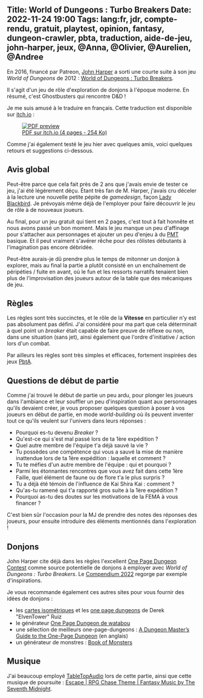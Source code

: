 Title: World of Dungeons : Turbo Breakers
Date: 2022-11-24 19:00
Tags: lang:fr, jdr, compte-rendu, gratuit, playtest, opinion, fantasy, dungeon-crawler, pbta, traduction, aide-de-jeu, john-harper, jeux, @Anna, @Olivier, @Aurelien, @Andree
---
<!-- Com'
* [x] itch.io
* [x] https://johnharper.itch.io/breakers (comment)
* [x] http://troplongpaslu.fr
* [x] https://www.casusno.fr/viewforum.php?f=24&sid=3fd820e6d0d98b2be167817af027bd1d
-->

En 2016, financé par Patreon, [John Harper](tag/john-harper.html) a sorti une courte suite à son jeu _World of Dungeons_ de 2012 : [World of Dungeons : Turbo Breakers](https://johnharper.itch.io/breakers).

Il s'agit d'un jeu de rôle d'exploration de donjons à l'époque moderne. En résumé, c'est Ghostbusters qui rencontre D&D !

Je me suis amusé à le traduire en français. Cette traduction est disponible sur [itch.io](https://lucas-c.itch.io/world-of-dungeons-turbo-breakers-fr) :

<a href="https://lucas-c.itch.io/world-of-dungeons-turbo-breakers-fr">
  <figure>
    <img alt="PDF preview" src="images/2022/11/WoD-TB-PDF-preview.png">
    <figcaption>PDF sur itch.io (4 pages - 254 Ko)</figcaption>
  </figure>
</a>

Comme j'ai également testé le jeu hier avec quelques amis, voici quelques retours et suggestions ci-dessous.

## Avis global

Peut-être parce que cela fait près de 2 ans que j'avais envie de tester ce jeu,
j'ai été légèrement déçu. Étant très fan de M. Harper, j'avais cru déceler à la lecture une nouvelle petite pépite de _gamedesign_, façon [Lady Blackbird](lady-blackbird.html).
Je prévoyais même déjà de l'employer pour faire découvrir le jeu de rôle à de nouveaux joueurs.

Au final, pour un jeu gratuit qui tient en 2 pages, c'est tout à fait honnête et nous avons passé un bon moment.
Mais le jeu manque un peu d'affinage pour s'attacher aux personnages et ajouter un peu d'enjeu à du [PMT](https://fr.wikipedia.org/wiki/Porte-monstre-tr%C3%A9sor) basique. Et il peut vraiment s'avérer rêche pour des rôlistes débutants à l'imagination pas encore débridée.

Peut-être aurais-je dû prendre plus le temps de mitonner un donjon à explorer,
mais au final la partie a plutôt consisté en un enchaînement de péripéties / fuite en avant,
où le fun et les ressorts narratifs tenaient bien plus de l'improvisation des joueurs autour de la table
que des mécaniques de jeu.

## Règles
Les règles sont très succinctes, et le rôle de la **Vitesse** en particulier n'y est pas absolument pas défini.J'ai considéré pour ma part que cela déterminait à quel point un _breaker_ était capable de faire preuve de réflexe ou non,
dans une situation (sans jet), ainsi également que l'ordre d'initiative / action lors d'un combat.

Par ailleurs les règles sont très simples et efficaces, fortement inspirées des jeux [PbtA](http://www.pbta.fr/apocalypse-2/).

## Questions de début de partie
Comme j'ai trouvé le début de partie un peu ardu, pour plonger les joueurs dans l'ambiance
et leur souffler un peu d'inspiration quant aux personnages qu'ils devaient créer,
je vous proposer quelques question à poser à vos joueurs en début de partie,
en mode _world-building_ où ils peuvent inventer tout ce qu'ils veulent sur l'univers dans leurs réponses :

* Pourquoi es-tu devenu _Breaker_ ?
* Qu'est-ce qui s'est mal passé lors de ta 1ère expédition ?
* Quel autre membre de l'équipe t'a déjà sauvé la vie ?
* Tu possèdes une compétence qui vous a sauvé la mise de manière inattendue lors de ta 1ère expédition : laquelle et comment ?
* Tu te méfies d'un autre membre de l'équipe : qui et pourquoi ?
* Parmi les étonnantes rencontres que vous avez fait dans cette 1ère Faille, quel élément de faune ou de flore t'a le plus surpris ?
* Tu a déjà été témoin de l'influence de Kai Shira Kai : comment ?
* Qu'as-tu ramené qui t'a rapporté gros suite à la 1ère expédition ?
* Pourquoi as-tu des doutes sur les motivations de la FEMA à vous financer ?

C'est bien sûr l'occasion pour la MJ de prendre des notes des réponses des joueurs,
pour ensuite introduire des éléments mentionnés dans l'exploration !

## Donjons
John Harper cite déjà dans les règles l'excellent [One Page Dungeon Contest](https://www.dungeoncontest.com/)
comme source potentielle de donjons à employer avec _World of Dungeons : Turbo Breakers_.
Le [Compendium 2022](https://spielknights.gumroad.com/l/2022opdc) regorge par exemple d'inspirations.

Je vous recommande également ces autres sites pour vous fournir des idées de donjons :

- les [cartes isométriques](https://www.elventower.com/isometric-maps/) et les [one page dungeons](https://www.elventower.com/one-page-dungeons/) de Derek "ElvenTower" Ruiz
- le générateur [One Page Dungeon de watabou](https://watabou.itch.io/one-page-dungeon)
- une sélection de meilleurs one-page-dungeons : [A Dungeon Master’s Guide to the One-Page Dungeon](https://blackcitadelrpg.com/one-page-dungeon/) (en anglais)
- un générateur de monstres : [Book of Monsters](https://deep-fold.itch.io/book-of-monsters)

## Musique
J'ai beaucoup employé [TableTopAudio](https://tabletopaudio.com) lors de cette partie,
ainsi que cette musique de poursuite : [Escape | RPG Chase Theme | Fantasy Music by The Seventh Midnight](https://www.youtube.com/watch?v=_j8jUUzGqDo).
